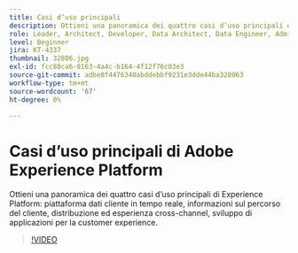 ```yaml
---
title: Casi d’uso principali
description: Ottieni una panoramica dei quattro casi d’uso principali di Experience Platform&mdash;real-time customer data platform, informazioni sul percorso dei clienti, distribuzione ed esperienza cross-channel, nonché sviluppo di applicazioni per la customer experience.
role: Leader, Architect, Developer, Data Architect, Data Engineer, Admin, User
level: Beginner
jira: KT-4337
thumbnail: 32806.jpg
exl-id: fcc80ca6-8163-4a4c-b164-4f12f76c03e3
source-git-commit: adbe8f4476340abddebbf9231e3dde44ba328063
workflow-type: tm+mt
source-wordcount: '67'
ht-degree: 0%

---
```


# Casi d’uso principali di Adobe Experience Platform

Ottieni una panoramica dei quattro casi d’uso principali di Experience Platform: piattaforma dati cliente in tempo reale, informazioni sul percorso del cliente, distribuzione ed esperienza cross-channel, sviluppo di applicazioni per la customer experience.

>[!VIDEO](https://video.tv.adobe.com/v/32806?quality=12&learn=on)

